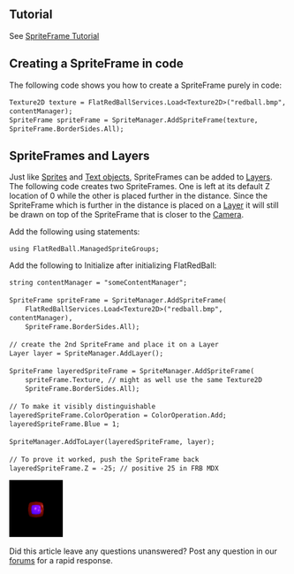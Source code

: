 ## Tutorial

See [SpriteFrame Tutorial](/frb/docs/index.php?title=SpriteFrame_Tutorial.md "SpriteFrame Tutorial")

## Creating a SpriteFrame in code

The following code shows you how to create a SpriteFrame purely in code:

    Texture2D texture = FlatRedBallServices.Load<Texture2D>("redball.bmp", contentManager);
    SpriteFrame spriteFrame = SpriteManager.AddSpriteFrame(texture, SpriteFrame.BorderSides.All);

## SpriteFrames and Layers

Just like [Sprites](/frb/docs/index.php?title=FlatRedBall.Sprite.md "FlatRedBall.Sprite") and [Text objects](/frb/docs/index.php?title=FlatRedBall.Graphics.Text.md "FlatRedBall.Graphics.Text"), SpriteFrames can be added to [Layers](/frb/docs/index.php?title=FlatRedBall.Graphics.Layer.md "FlatRedBall.Graphics.Layer"). The following code creates two SpriteFrames. One is left at its default Z location of 0 while the other is placed further in the distance. Since the SpriteFrame which is further in the distance is placed on a [Layer](/frb/docs/index.php?title=FlatRedBall.Graphics.Layer.md "FlatRedBall.Graphics.Layer") it will still be drawn on top of the SpriteFrame that is closer to the [Camera](/frb/docs/index.php?title=FlatRedBall.Camera.md "FlatRedBall.Camera").

Add the following using statements:

    using FlatRedBall.ManagedSpriteGroups;

Add the following to Initialize after initializing FlatRedBall:

    string contentManager = "someContentManager";
     
    SpriteFrame spriteFrame = SpriteManager.AddSpriteFrame(
        FlatRedBallServices.Load<Texture2D>("redball.bmp", contentManager),
        SpriteFrame.BorderSides.All);

    // create the 2nd SpriteFrame and place it on a Layer
    Layer layer = SpriteManager.AddLayer();

    SpriteFrame layeredSpriteFrame = SpriteManager.AddSpriteFrame(
        spriteFrame.Texture, // might as well use the same Texture2D
        SpriteFrame.BorderSides.All);

    // To make it visibly distinguishable
    layeredSpriteFrame.ColorOperation = ColorOperation.Add;
    layeredSpriteFrame.Blue = 1;

    SpriteManager.AddToLayer(layeredSpriteFrame, layer);

    // To prove it worked, push the SpriteFrame back
    layeredSpriteFrame.Z = -25; // positive 25 in FRB MDX

![LayeredSpriteFrame.png](/media/migrated_media-LayeredSpriteFrame.png)

Did this article leave any questions unanswered? Post any question in our [forums](/frb/forum.md) for a rapid response.
